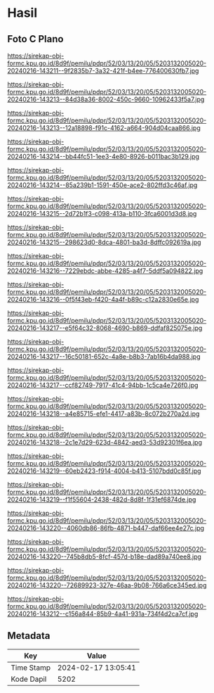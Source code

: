 # Hasil

## Foto C Plano

https://sirekap-obj-formc.kpu.go.id/8d9f/pemilu/pdpr/52/03/13/20/05/5203132005020-20240216-143211--9f2835b7-3a32-421f-b4ee-776400630fb7.jpg

https://sirekap-obj-formc.kpu.go.id/8d9f/pemilu/pdpr/52/03/13/20/05/5203132005020-20240216-143213--84d38a36-8002-450c-9660-10962433f5a7.jpg

https://sirekap-obj-formc.kpu.go.id/8d9f/pemilu/pdpr/52/03/13/20/05/5203132005020-20240216-143213--12a18898-f91c-4162-a664-904d04caa866.jpg

https://sirekap-obj-formc.kpu.go.id/8d9f/pemilu/pdpr/52/03/13/20/05/5203132005020-20240216-143214--bb44fc51-1ee3-4e80-8926-b011bac3b129.jpg

https://sirekap-obj-formc.kpu.go.id/8d9f/pemilu/pdpr/52/03/13/20/05/5203132005020-20240216-143214--85a239b1-1591-450e-ace2-802ffd3c46af.jpg

https://sirekap-obj-formc.kpu.go.id/8d9f/pemilu/pdpr/52/03/13/20/05/5203132005020-20240216-143215--2d72b1f3-c098-413a-b110-3fca6001d3d8.jpg

https://sirekap-obj-formc.kpu.go.id/8d9f/pemilu/pdpr/52/03/13/20/05/5203132005020-20240216-143215--298623d0-8dca-4801-ba3d-8dffc092619a.jpg

https://sirekap-obj-formc.kpu.go.id/8d9f/pemilu/pdpr/52/03/13/20/05/5203132005020-20240216-143216--7229ebdc-abbe-4285-a4f7-5ddf5a094822.jpg

https://sirekap-obj-formc.kpu.go.id/8d9f/pemilu/pdpr/52/03/13/20/05/5203132005020-20240216-143216--0f5f43eb-f420-4a4f-b89c-c12a2830e65e.jpg

https://sirekap-obj-formc.kpu.go.id/8d9f/pemilu/pdpr/52/03/13/20/05/5203132005020-20240216-143217--e5f64c32-8068-4690-b869-ddfaf825075e.jpg

https://sirekap-obj-formc.kpu.go.id/8d9f/pemilu/pdpr/52/03/13/20/05/5203132005020-20240216-143217--16c50181-652c-4a8e-b8b3-7ab16b4da988.jpg

https://sirekap-obj-formc.kpu.go.id/8d9f/pemilu/pdpr/52/03/13/20/05/5203132005020-20240216-143217--ccf82749-7917-41c4-94bb-1c5ca4e726f0.jpg

https://sirekap-obj-formc.kpu.go.id/8d9f/pemilu/pdpr/52/03/13/20/05/5203132005020-20240216-143218--a4e85715-efe1-4417-a83b-8c072b270a2d.jpg

https://sirekap-obj-formc.kpu.go.id/8d9f/pemilu/pdpr/52/03/13/20/05/5203132005020-20240216-143218--2c1e7d29-623d-4842-aed3-53d92301f6ea.jpg

https://sirekap-obj-formc.kpu.go.id/8d9f/pemilu/pdpr/52/03/13/20/05/5203132005020-20240216-143219--60eb2423-f914-4004-b413-5107bdd0c85f.jpg

https://sirekap-obj-formc.kpu.go.id/8d9f/pemilu/pdpr/52/03/13/20/05/5203132005020-20240216-143219--f1f55604-2438-482d-8d8f-1f31ef6874de.jpg

https://sirekap-obj-formc.kpu.go.id/8d9f/pemilu/pdpr/52/03/13/20/05/5203132005020-20240216-143220--4060db86-86fb-4871-b447-daf66ee4e27c.jpg

https://sirekap-obj-formc.kpu.go.id/8d9f/pemilu/pdpr/52/03/13/20/05/5203132005020-20240216-143220--745b8db5-8fcf-457d-b18e-dad89a740ee8.jpg

https://sirekap-obj-formc.kpu.go.id/8d9f/pemilu/pdpr/52/03/13/20/05/5203132005020-20240216-143220--72689923-327e-46aa-9b08-766a6ce345ed.jpg

https://sirekap-obj-formc.kpu.go.id/8d9f/pemilu/pdpr/52/03/13/20/05/5203132005020-20240216-143212--c156a844-85b9-4a41-931a-734f4d2ca7cf.jpg


## Metadata

| Key        | Value               |
| ---------- | ------------------- |
| Time Stamp | 2024-02-17 13:05:41 |
| Kode Dapil | 5202                |



